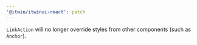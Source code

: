 ```yaml
---
'@itwin/itwinui-react': patch
---
```


`LinkAction` will no longer override styles from other components (such as `Anchor`).
